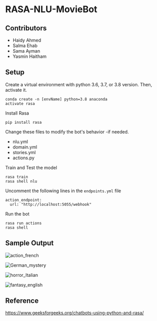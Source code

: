 # RASA-NLU-MovieBot

## Contributors
- Haidy Ahmed
- Salma Ehab
- Sama Ayman
- Yasmin Haitham

## Setup
Create a virtual environment with python 3.6, 3.7, or 3.8 version. Then, activate it.
```
conda create -n [envName] python=3.8 anaconda
activate rasa
```
Install Rasa
```
pip install rasa
```
Change these files to modify the bot's behavior -if needed.
- nlu.yml
- domain.yml
- stories.yml
- actions.py

Train and Test the model
```
rasa train
rasa shell nlu
```
Uncomment the following lines in the ```endpoints.yml``` file
```
action_endpoint:
  url: "http://localhost:5055/webhook"
```  

Run the bot
```
rasa run actions
rasa shell
```

## Sample Output

![action_french](https://user-images.githubusercontent.com/54854067/134097873-9839175a-0630-41e1-95d8-9bc38621e87b.PNG)

![German_mystery](https://user-images.githubusercontent.com/54854067/134097975-e8b7ff01-309f-446c-89b1-d867d734bdda.PNG)

![horror_Italian](https://user-images.githubusercontent.com/54854067/134097992-74661403-c9b9-4ab5-a9b5-2c3d185e2404.PNG)

![fantasy_english](https://user-images.githubusercontent.com/54854067/134097875-561fda93-f9de-4b3c-b6c6-90cee4f15450.PNG)

## Reference

https://www.geeksforgeeks.org/chatbots-using-python-and-rasa/
